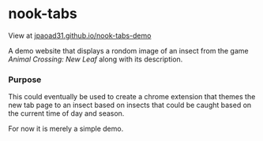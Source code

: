 # nook-tabs

View at [jpaoad31.github.io/nook-tabs-demo](https://www.jpaoad31.github.io/nook-tabs-demo)

A demo website that displays a rondom image of an insect from the game _Animal Crossing: New Leaf_ along with its description.

### Purpose

This could eventually be used to create a chrome extension that themes the new tab page to an insect based on insects that could be caught based on the current time of day and season.

For now it is merely a simple demo.
